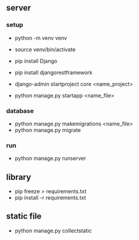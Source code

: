 ## server

### setup
- python -m venv venv
- source venv/bin/activate
- pip install Django
- pip install djangorestframework
- django-admin startproject core <name_project>

- python manage.py startapp <name_file>

### database
- python manage.py makemigrations <name_file>
- python manage.py migrate

### run
- python manage.py runserver

## library
- pip freeze > requirements.txt
- pip install -r requirements.txt

## static file
- python manage.py collectstatic